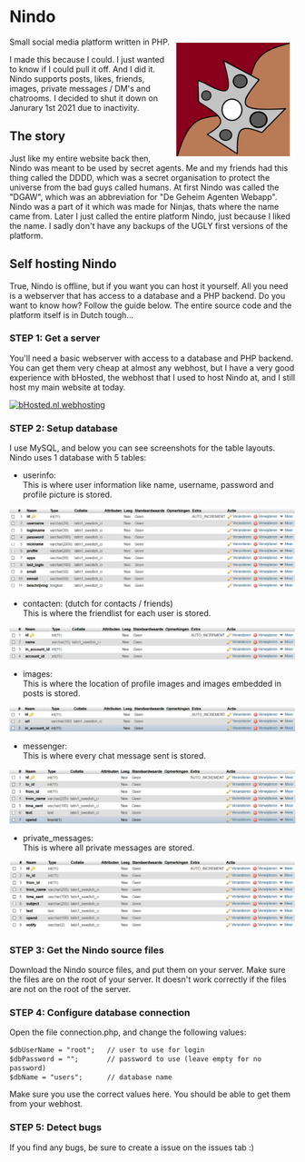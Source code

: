 # Nindo

<img src="assets/logo.png"
     alt="Nindo Logo"
     style="float: right; margin: 10px;" width="200" align="right" />

Small social media platform written in PHP.  

I made this because I could. I just wanted to know if I could pull it off. And I did it.  
Nindo supports posts, likes, friends, images, private messages / DM's and chatrooms. I decided to shut it down on Janurary 1st 2021 due to inactivity.

## The story

Just like my entire website back then, Nindo was meant to be used by secret agents. Me and my friends had this thing called the DDDD, which was a secret organisation to protect the universe from the bad guys called humans. At first Nindo was called the "DGAW", which was an abbreviation for "De Geheim Agenten Webapp". Nindo was a part of it which was made for Ninjas, thats where the name came from. Later I just called the entire platform Nindo, just because I liked the name. I sadly don't have any backups of the UGLY first versions of the platform.

## Self hosting Nindo

True, Nindo is offline, but if you want you can host it yourself. All you need is a webserver that has access to a database and a PHP backend. Do you want to know how? Follow the guide below. The entire source code and the platform itself is in Dutch tough...

### STEP 1: Get a server

You'll need a basic webserver with access to a database and PHP backend. You can get them very cheap at almost any webhost, but I have a very good experience with bHosted, the webhost that I used to host Nindo at, and I still host my main website at today.

<a href="https://www.bhosted.nl?ref=97f4c4a4b13e269e12cfd4f0352ba527" alt="bHosted.nl webhosting"><img src="http://www.bhosted.nl/banners/banner-120-60.gif" border="0" alt="bHosted.nl webhosting"></a>

### STEP 2: Setup database

I use MySQL, and below you can see screenshots for the table layouts.
Nindo uses 1 database with 5 tables: 

- userinfo:  
This is where user information like name, username, password and profile picture is stored.

![userinfo table layout](assets/userinfo.png)

- contacten: (dutch for contacts / friends)  
This is where the friendlist for each user is stored.

![contacten table layout](assets/contacten.png)

- images:  
This is where the location of profile images and images embedded in posts is stored.

![images table layout](assets/images.png)

- messenger:  
This is where every chat message sent is stored.

![messenger table layout](assets/messenger.png)

- private_messages:  
This is where all private messages are stored.

![private_messages table layout](assets/private_messages.png)

### STEP 3: Get the Nindo source files

Download the Nindo source files, and put them on your server. Make sure the files are on the root of your server. It doesn't work correctly if the files are not on the root of the server.

### STEP 4: Configure database connection

Open the file connection.php, and change the following values:

```
$dbUserName = "root";   // user to use for login
$dbPassword = "";       // password to use (leave empty for no password)
$dbName = "users";      // database name
```

Make sure you use the correct values here. You should be able to get them from your webhost.

### STEP 5: Detect bugs

If you find any bugs, be sure to create a issue on the issues tab :)
